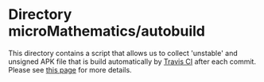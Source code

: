 # Directory microMathematics/autobuild

This directory contains a script that allows us to collect 'unstable' and unsigned APK file that is build automatically by [Travis CI](https://travis-ci.org/mkulesh/microMathematics) after each commit. Please see [this page](https://github.com/mkulesh/microMathematics/wiki/Autobuild) for more details.

